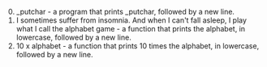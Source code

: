 0. _putchar - a program that prints _putchar, followed by a new line.
1. I sometimes suffer from insomnia. And when I can't fall asleep, I play what I call the alphabet game - a function that prints the alphabet, in lowercase, followed by a new line.
2. 10 x alphabet - a function that prints 10 times the alphabet, in lowercase, followed by a new line.
